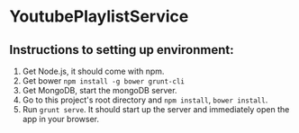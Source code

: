 # YoutubePlaylistService

## Instructions to setting up environment:

1. Get Node.js, it should come with npm.
2. Get bower <code>npm install -g bower grunt-cli</code>
3. Get MongoDB, start the mongoDB server.
4. Go to this project's root directory and <code>npm install</code>, <code>bower install</code>.
5. Run <code>grunt serve</code>.  It should start up the server and immediately open the app in your browser.
